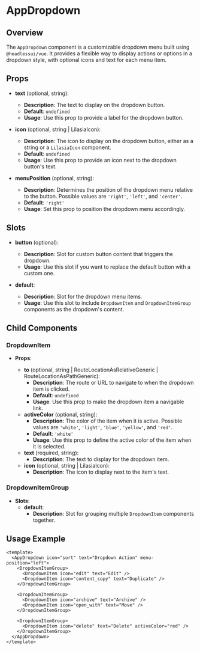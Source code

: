 # AppDropdown

## Overview

The `AppDropdown` component is a customizable dropdown menu built using `@headlessui/vue`. It provides a flexible way to display actions or options in a dropdown style, with optional icons and text for each menu item.

## Props

- **text** (optional, string):

  - **Description**: The text to display on the dropdown button.
  - **Default**: `undefined`
  - **Usage**: Use this prop to provide a label for the dropdown button.

- **icon** (optional, string | LilasiaIcon):

  - **Description**: The icon to display on the dropdown button, either as a string or a `LilasiaIcon` component.
  - **Default**: `undefined`
  - **Usage**: Use this prop to provide an icon next to the dropdown button's text.

- **menuPosition** (optional, string):
  - **Description**: Determines the position of the dropdown menu relative to the button. Possible values are `'right'`, `'left'`, and `'center'`.
  - **Default**: `'right'`
  - **Usage**: Set this prop to position the dropdown menu accordingly.

## Slots

- **button** (optional):

  - **Description**: Slot for custom button content that triggers the dropdown.
  - **Usage**: Use this slot if you want to replace the default button with a custom one.

- **default**:
  - **Description**: Slot for the dropdown menu items.
  - **Usage**: Use this slot to include `DropdownItem` and `DropdownItemGroup` components as the dropdown's content.

## Child Components

### DropdownItem

- **Props**:

  - **to** (optional, string | RouteLocationAsRelativeGeneric | RouteLocationAsPathGeneric):
    - **Description**: The route or URL to navigate to when the dropdown item is clicked.
    - **Default**: `undefined`
    - **Usage**: Use this prop to make the dropdown item a navigable link.
  - **activeColor** (optional, string):
    - **Description**: The color of the item when it is active. Possible values are `'white'`, `'light'`, `'blue'`, `'yellow'`, and `'red'`.
    - **Default**: `'white'`
    - **Usage**: Use this prop to define the active color of the item when it is selected.
  - **text** (required, string):
    - **Description**: The text to display for the dropdown item.
  - **icon** (optional, string | LilasiaIcon):
    - **Description**: The icon to display next to the item's text.

### DropdownItemGroup

- **Slots**:
  - **default**:
    - **Description**: Slot for grouping multiple `DropdownItem` components together.

## Usage Example

```vue
<template>
  <AppDropdown icon="sort" text="Dropdown Action" menu-position="left">
    <DropdownItemGroup>
      <DropdownItem icon="edit" text="Edit" />
      <DropdownItem icon="content_copy" text="Duplicate" />
    </DropdownItemGroup>

    <DropdownItemGroup>
      <DropdownItem icon="archive" text="Archive" />
      <DropdownItem icon="open_with" text="Move" />
    </DropdownItemGroup>

    <DropdownItemGroup>
      <DropdownItem icon="delete" text="Delete" activeColor="red" />
    </DropdownItemGroup>
  </AppDropdown>
</template>
```
